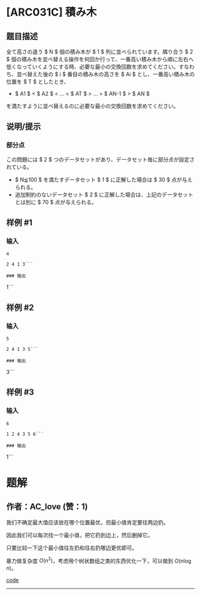 # [ARC031C] 積み木

## 题目描述

[problemUrl]: https://atcoder.jp/contests/arc031/tasks/arc031_3

全て高さの違う $ N $ 個の積み木が $ 1 $ 列に並べられています。隣り合う $ 2 $ 個の積み木を並べ替える操作を何回か行って、一番高い積み木から順に左右へ低くなっていくようにする時、必要な最小の交換回数を求めてください。すなわち、並べ替えた後の $ i $ 番目の積み木の高さを $ Ai $ とし、一番高い積み木の位置を $ T $ としたとき、

- $ A1 $ &lt; $ A2 $ &lt; ... &lt; $ AT $ &gt; ... &gt; $ AN-1 $ &gt; $ AN $
 
 を満たすように並べ替えるのに必要な最小の交換回数を求めてください。

## 说明/提示

### 部分点

この問題には $ 2 $ つのデータセットがあり、データセット毎に部分点が設定されている。

- $ N≦100 $ を満たすデータセット $ 1 $ に正解した場合は $ 30 $ 点が与えられる。
- 追加制約のないデータセット $ 2 $ に正解した場合は、上記のデータセットとは別に $ 70 $ 点が与えられる。

## 样例 #1

### 输入

```
4
2 4 1 3```

### 输出

```
1```

## 样例 #2

### 输入

```
5
2 4 1 3 5```

### 输出

```
3```

## 样例 #3

### 输入

```
6
1 2 4 3 5 6```

### 输出

```
1```

# 题解

## 作者：AC_love (赞：1)

我们不确定最大值应该放在哪个位置最优，但最小值肯定要往两边扔。

因此我们可以每次找一个最小值，把它扔到边上，然后删掉它。

只要比较一下这个最小值往左扔和往右扔哪边更优即可。

暴力做复杂度 $O(n^2)$，考虑用个树状数组之类的东西优化一下，可以做到 $O(n \log n)$。

[code](https://atcoder.jp/contests/arc031/submissions/59460024)

---

